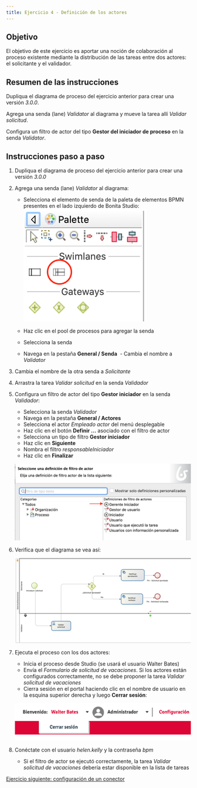```yaml
---
title: Ejercicio 4 - Definición de los actores
---
```


## Objetivo

El objetivo de este ejercicio es aportar una noción de colaboración al proceso existente mediante la distribución de las tareas entre dos actores: el solicitante y el validador.

## Resumen de las instrucciones

Dupliqua el diagrama de proceso del ejercicio anterior para crear una versión *3.0.0*.

Agrega una senda (lane) *Validator* al diagrama y mueve la tarea allí *Validar solicitud*.

Configura un filtro de actor del tipo **Gestor del iniciador de proceso** en la senda *Validator*.

## Instrucciones paso a paso

1. Dupliqua el diagrama de proceso del ejercicio anterior para crear una versión *3.0.0*

1. Agrega una senda (lane) *Validator* al diagrama:
    - Selecciona el elemento de senda de la paleta de elementos BPMN presentes en el lado izquierdo de Bonita Studio:
   
    ![elemento de senda en la paleta BPMN](images/ex04/ex4_01.png)
   
    - Haz clic en el pool de procesos para agregar la senda
    - Selecciona la senda
    - Navega en la pestaña **General / Senda**
    - Cambia el nombre a *Validator*
   
1. Cambia el nombre de la otra senda a *Solicitante*
   
1. Arrastra la tarea *Validar solicitud* en la senda *Validador*

1. Configura un filtro de actor del tipo **Gestor iniciador** en la senda *Validador*:
    - Selecciona la senda *Validador*
    - Navega en la pestaña **General / Actores**
    - Selecciona el actor *Empleado actor* del menú desplegable
    - Haz clic en el botón **Definir ...** asociado con el filtro de actor
    - Selecciona un tipo de filtro **Gestor iniciador**
    - Haz clic en **Siguiente**
    - Nombra el filtro *responsableIniciador*
    - Haz clic en **Finalizar**
    
    ![gerente_iniciador](images/ex04/ex4_10.png)

1. Verifica que el diagrama se vea así:

    ![diagrama con dos carriles](images/ex04/ex4_02.png)

1. Ejecuta el proceso con los dos actores:
    - Inicia el proceso desde Studio (se usará el usuario Walter Bates)
    - Envía el *Formulario de solicitud de vacaciones*. Si los actores están configurados correctamente, no se debe proponer la tarea *Validar solicitud de vacaciones*
    - Cierra sesión en el portal haciendo clic en el nombre de usuario en la esquina superior derecha y luego **Cerrar sesión**:
    
    ![cierre de sesión del portal](images/ex04/ex4_03.png)
   
 1. Conéctate con el usuario *helen.kelly* y la contraseña *bpm*
 
    - Si el filtro de actor se ejecutó correctamente, la tarea *Validar solicitud de vacaciones* debería estar disponible en la lista de tareas
   
   [Ejercicio siguiente: configuración de un conector](05-connectors.md)
